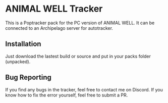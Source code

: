 # ANIMAL WELL Tracker

This is a Poptracker pack for the PC version of ANIMAL WELL. It can be connected to an Archipelago server for autotracker.

## Installation

Just download the lastest build or source and put in your packs folder (unpacked).

## Bug Reporting

If you find any bugs in the tracker, feel free to contact me on Discord. If you know how to fix the error yourself, feel free to submit a PR.
